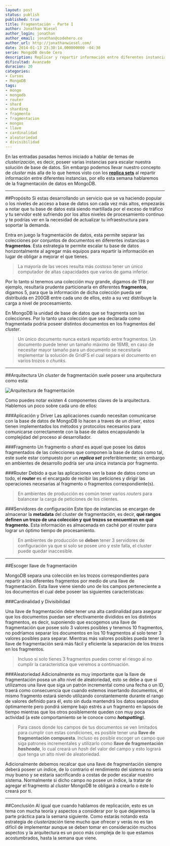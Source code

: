 ```yaml
---
layout: post
status: publish
published: true
title: Fragmentación - Parte I
author: Jonathan Wiesel
author_login: jonathan
author_email: jonathan@codehero.co
author_url: http://jonathanwiesel.com/
date: 2014-01-13 23:30:14.000000000 -04:30
serie: MongoDB desde Cero
description: Replicar y repartir información entre diferentes instancias son los temas de las últimas semana, por ello hablaremos de la fragmentación de datos en MongoDB
dificultad: Avanzado
duracion: 20
categories:
- Cursos
- MongoDB
tags:
- mongo
- mongodb
- router
- shard
- sharding
- fragmento
- fragmentacion
- mongos
- llave
- cardinalidad
- aleatoriedad
- divisibilidad
---
```

En las entradas pasadas hemos iniciado a hablar de temas de *clusterización*, es decir, poseer varias instancias para escalar nuestra solución de base de datos. Sin embargo podemos llevar nuestro concepto de *cluster* más alla de lo que hemos visto con los [**replica sets**](http://codehero.co/mongodb-desde-cero-replicacion-parte-i/) al repartir información entre diferentes instancias, por ello esta semana hablaremos de la fragmentación de datos en MongoDB.
***
##Propósito
Si estas desarrollando un servicio que se va haciendo popular o los niveles de acceso a base de datos son cada vez más altos, empezarás a notar que tu base de datos está siendo martillada por el exceso de tráfico y tu servidor esté sufriendo por los altos niveles de procesamiento continuo y te podrías ver en la necesidad de actualizar tu infraestructura para soportar la demanda.

Entra en juego la fragmentación de datos, esta permite separar las colecciones por conjuntos de documentos en diferentes instancias o **fragmentos**. Esta estrategia te permite escalar tu base de datos horizontalmente al agregar más equipos para repartir la información en lugar de obligar a mejorar el que tienes.

> La mayoría de las veces resulta más costoso tener un único computador de altas capacidades que varios de gama inferior.

Por lo tanto si tenemos una colección muy grande, digamos de 1TB por ejemplo, resultaría prudente particionarla en diferentes **fragmentos**, digamos 5, para que la información de dicha colección pueda ser distribuida en 200GB entre cada uno de ellos, esto a su vez distribuye la carga a nivel de procesamiento.

En MongoDB la unidad de base de datos que se fragmenta son las colecciones. Por lo tanto una colección que sea declarada como fragmentada podría poseer distintos documentos en los fragmentos del *cluster*.

> Un único documento nunca estará repartido entre fragmentos. Un documento puede tener un tamaño máximo de 16MB, en caso de necesitar mayor tamaño para un documento se necesitaría implementar la solución de GridFS el cual separa el documento en varios trozos o *chunks*.

***
##Arquitectura
Un *cluster* de fragmentación suele poseer una arquitectura como esta:

![Arquitectura de fragmentación](http://i.imgur.com/R6T7wKW.png)

Como puedes notar existen 4 componentes claves de la arquitectura. Hablemos un poco sobre cada uno de ellos:

###Aplicación y Driver
Las aplicaciones cuando necesitan comunicarse con la base de datos de MongoDB lo hacen a traves de un *driver*, estos tienen implementados los métodos y protocolos necesarios para comunicarse correctamente con la base de datos encapsulando la complejidad del proceso al desarrollador.

###Fragmento
Un fragmento o *shard* es aquel que posee los datos fragmentados de las colecciones que componen la base de datos como tal, este suele estar compuesto por un ***replica set*** preferiblemente; sin embargo en ambientes de desarrollo podría ser una única instancia por fragmento.


###Router
Debido a que las aplicaciones ven la base de datos como un todo, el **router** es el encargado de recibir las peticiones y dirigir las operaciones necesarias al fragmento o fragmentos correspondiente(s).

> En ambientes de producción es común tener varios *routers* para balancear la carga de peticiones de los clientes.

###Servidores de configuración
Este tipo de instancias se encargan de almacenar la **metadata** del cluster de fragmentación, es decir, **qué rangos definen un trozo de una colección y qué trozos se encuentran en qué fragmento.** Esta información es almacenada en caché por el router para lograr un óptimo tiempo de procesamiento.

> En ambientes de producción se **deben** tener 3 servidores de configuración ya que si solo se posee uno y este falla, el cluster puede quedar inaccesible.

***
##Escoger llave de fragmentación

MongoDB separa una colección en los trozos correspondientes para repartir a los diferentes fragmentos por medio de una llave de fragmentación. Esta llave viene siendo uno de los campos perteneciente a los documentos el cual debe poseer las siguientes características:

###Cardinalidad y Divisibilidad

Una llave de fragmentación debe tener una alta cardinalidad para asegurar que los documentos puedan ser efectivamente divididos en los distintos fragmentos, es decir, suponiendo que escogemos una llave de fragmentación que posee solo 3 valores posibles y tenemos 10 fragmentos, no podríamos separar los documentos en los 10 fragmentos al solo tener 3 valores posibles para separar. Mientras más valores posibles pueda tener la llave de fragmentación será más fácil y eficiente la separación de los trozos en los fragmentos.

> Incluso si solo tienes 3 fragmentos puedes correr el riesgo al no cumplir la característica que veremos a continuación.

###Aleatoriedad
Adicionalmente es muy importante que la llave de fragmentación posea un alto nivel de aleatoriedad, esto se debe a que si utilizamos una llave que siga un patrón incremental como una fecha o un ID, traerá como consecuencia que cuando estemos insertando documentos, el mismo fragmento estará siendo utilizando constantemente durante el rango de valores definido para él, esto sin duda mantendrá los datos separados óptimamente pero pondrá siempre bajo estrés a un fragmento en lapsos de tiempo mientras que los otros posiblemente queden con muy poca actividad (a este comportamiento se le conoce como ***hotspotting***).

> Para casos donde los campos de tus documentos se ven limitados para cumplir con estas condiciones, es posible tener una **llave de fragmentación compuesta**. Incluso es posible escoger un campo que siga patrones incrementales y utilizarlo como **llave de fragmentación *hasheada***, lo cual creará un *hash* del valor del campo y esto logrará que tenga un alto nivel de aleatoriedad.

Adicionalmente debemos recalcar que una llave de fragmentación siempre deberá poseer un índice, de lo contrario el rendimiento del sistema no sería muy bueno y se estaría sacrificando a costas de poder escalar nuestro sistema. Normalmente si dicho campo no posee un índice, la tratar de agregar el fragmento al *cluster* MongoDB te obligará a crearlo o éste lo creará por ti.

***
##Conclusión
Al igual que cuando hablamos de replicación, esto es un tema con mucha teoría y aspectos a considerar por lo que dejaremos la parte práctica para la semana siguiente. Como estarás notando esta estrategia de *clusterización* tiene mucho que ofrecer y verás no es tan difícil de implementar aunque se deben tomar en consideración muchos aspectos y la arquitectura es un poco más compleja de lo que estamos acostumbrados, hasta la semana que viene.
